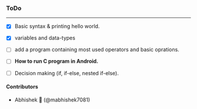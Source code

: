 ### ToDo
---
- [x] Basic syntax & printing hello world.

- [x] variables and data-types

- [ ] add a program containing most used operators and basic oprations.

- [ ] **How to run  C program in Android.**

- [ ] Decision making (if, if-else, nested if-else).




#### Contributors

*  Abhishek :adult: (@mabhishek7081)
